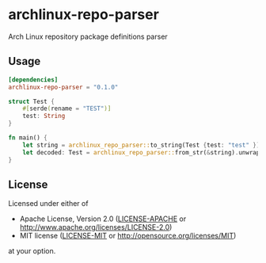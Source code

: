# archlinux-repo-parser
Arch Linux repository package definitions parser

## Usage
```toml
[dependencies]
archlinux-repo-parser = "0.1.0"
```

```rust
struct Test {
    #[serde(rename = "TEST")]
    test: String
}

fn main() {
    let string = archlinux_repo_parser::to_string(Test {test: "test" }).unwrap();
    let decoded: Test = archlinux_repo_parser::from_str(&string).unwrap();
}
```
## License

Licensed under either of

 * Apache License, Version 2.0
   ([LICENSE-APACHE](LICENSE-APACHE) or http://www.apache.org/licenses/LICENSE-2.0)
 * MIT license
   ([LICENSE-MIT](LICENSE-MIT) or http://opensource.org/licenses/MIT)

at your option.